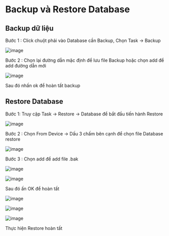 # Backup và Restore Database
## Backup dữ liệu

 Bước 1 : Click chuột phải vào Database cần Backup, Chọn Task -> Backup

![image](https://user-images.githubusercontent.com/105496635/184825554-bddcbf71-a3e2-481f-a159-2b49f58ec402.png)

Bước 2 : Chọn lại đường dẫn mặc định để lưu file Backup hoặc chọn add để add đường dẫn mới

![image](https://user-images.githubusercontent.com/105496635/184826047-6fa6efbc-2464-4f71-bcc4-f7872102de0f.png)

Sau đó nhấn ok để hoàn tất backup

## Restore Database

Bước 1: Truy cập Task -> Restore -> Database để bắt đầu tiến hành Restore

![image](https://user-images.githubusercontent.com/105496635/184826789-1a9eadef-e252-43a7-ad7b-13ae3a70239e.png)


Bước 2 : Chọn From Device -> Dấu 3 chấm bên cạnh để chọn file Database restore

![image](https://user-images.githubusercontent.com/105496635/184826836-025aa51c-4ce2-4b6e-9133-652c25de102b.png)


Bước 3 : Chọn add để add file .bak

![image](https://user-images.githubusercontent.com/105496635/184826941-48ffcc8d-d039-4842-8ed8-46d9591559b3.png)


![image](https://user-images.githubusercontent.com/105496635/184826978-274d4055-fe9f-48e6-b3c6-69d71640ff68.png)

Sau đó ấn OK để hoàn tất

![image](https://user-images.githubusercontent.com/105496635/184827030-4b041524-8897-421f-b5e0-ff41f4178456.png)


![image](https://user-images.githubusercontent.com/105496635/184827074-390b95de-0bff-4fad-b4b9-c2c21a5008e3.png)


![image](https://user-images.githubusercontent.com/105496635/184827120-e0d8a91b-df0d-4ee7-a43d-e387488b954b.png)


Thực hiện Restore hoàn tất
